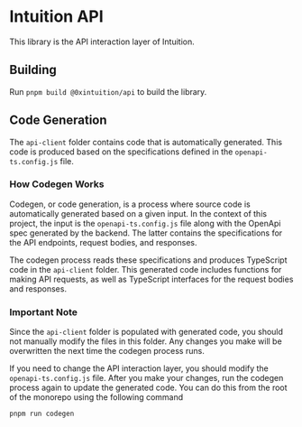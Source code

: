 # Intuition API

This library is the API interaction layer of Intuition.

## Building

Run `pnpm build @0xintuition/api` to build the library.

## Code Generation

The `api-client` folder contains code that is automatically generated. This code is produced based on the specifications defined in the `openapi-ts.config.js` file.

### How Codegen Works

Codegen, or code generation, is a process where source code is automatically generated based on a given input. In the context of this project, the input is the `openapi-ts.config.js` file along with the OpenApi spec generated by the backend. The latter contains the specifications for the API endpoints, request bodies, and responses.

The codegen process reads these specifications and produces TypeScript code in the `api-client` folder. This generated code includes functions for making API requests, as well as TypeScript interfaces for the request bodies and responses.

### Important Note

Since the `api-client` folder is populated with generated code, you should not manually modify the files in this folder. Any changes you make will be overwritten the next time the codegen process runs.

If you need to change the API interaction layer, you should modify the `openapi-ts.config.js` file. After you make your changes, run the codegen process again to update the generated code. You can do this from the root of the monorepo using the following command

```bash
pnpm run codegen
```
